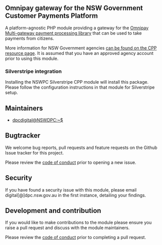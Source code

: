 ## Omnipay gateway for the NSW Government Customer Payments Platform

A platform-agnostic PHP module providing a gateway for the [Omnipay Multi-gateway payment processing library](https://omnipay.thephpleague.com/) that can be used to take payments from citizens.

More information for NSW Government agencies [can be found on the CPP resource page](https://cpp-info-hub.service.nsw.gov.au/). It is assumed that you have an approved agency account prior to using this module.

### Silverstripe integration

Installing the NSWPC Silverstripe CPP module will install this package. Please follow the configuration instructions in that module for Silverstripe setup.

## Maintainers

+ [dpcdigital@NSWDPC:~$](https://dpc.nsw.gov.au)

## Bugtracker

We welcome bug reports, pull requests and feature requests on the Github Issue tracker for this project.

Please review the [code of conduct](./code-of-conduct.md) prior to opening a new issue.

## Security

If you have found a security issue with this module, please email digital[@]dpc.nsw.gov.au in the first instance, detailing your findings.

## Development and contribution

If you would like to make contributions to the module please ensure you raise a pull request and discuss with the module maintainers.

Please review the [code of conduct](./code-of-conduct.md) prior to completing a pull request.
